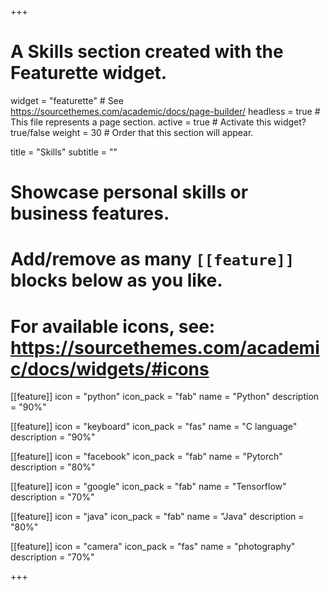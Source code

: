 +++
# A Skills section created with the Featurette widget.
widget = "featurette"  # See https://sourcethemes.com/academic/docs/page-builder/
headless = true  # This file represents a page section.
active = true  # Activate this widget? true/false
weight = 30  # Order that this section will appear.

title = "Skills"
subtitle = ""

# Showcase personal skills or business features.
# 
# Add/remove as many `[[feature]]` blocks below as you like.
# 
# For available icons, see: https://sourcethemes.com/academic/docs/widgets/#icons

[[feature]]
  icon = "python"
  icon_pack = "fab"
  name = "Python"
  description = "90%"
  
[[feature]]
  icon = "keyboard"
  icon_pack = "fas"
  name = "C language"
  description = "90%"

[[feature]]
  icon = "facebook"
  icon_pack = "fab"
  name = "Pytorch"
  description = "80%"


[[feature]]
  icon = "google"
  icon_pack = "fab"
  name = "Tensorflow"
  description = "70%"


[[feature]]
  icon = "java"
  icon_pack = "fab"
  name = "Java"
  description = "80%"
  
[[feature]]
  icon = "camera"
  icon_pack = "fas"
  name = "photography"
  description = "70%"

+++
